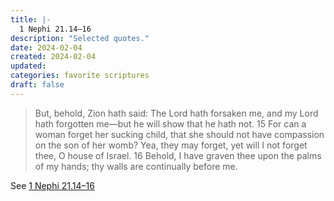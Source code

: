 ```yaml
---
title: |-
  1 Nephi 21.14–16
description: "Selected quotes."
date: 2024-02-04
created: 2024-02-04
updated: 
categories: favorite scriptures
draft: false
---
```


> But, behold, Zion hath said: The Lord hath forsaken me, and my Lord hath forgotten me—but he will show that he hath not.  15 For can a woman forget her sucking child, that she should not have compassion on the son of her womb? Yea, they may forget, yet will I not forget thee, O house of Israel.  16 Behold, I have graven thee upon the palms of my hands; thy walls are continually before me.

See [1 Nephi 21.14–16](https://www.churchofjesuschrist.org/study/scriptures/bofm/1-ne/21?id=p14-p16&lang=eng#p14)
